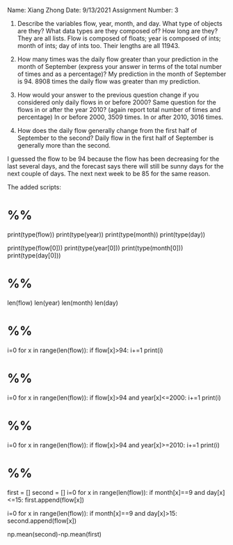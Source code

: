 Name: Xiang Zhong
Date: 9/13/2021
Assignment Number: 3

1. Describe the variables flow, year, month, and day. What type of objects are they? What data types are they composed of? How long are they?
   They are all lists.
   Flow is composed of floats; year is composed of ints; month of ints; day of ints too.
   Their lengths are all 11943.

2. How many times was the daily flow greater than your prediction in the month of September (express your answer in terms of the total number of times and as a percentage)?
   My prediction in the month of September is 94.
   8908 times the daily flow was greater than my prediction.

3. How would your answer to the previous question change if you considered only daily flows in or before 2000? Same question for the flows in or after the year 2010? (again report total number of times and percentage)
   In or before 2000, 3509 times.
   In or after 2010, 3016 times.
   

4. How does the daily flow generally change from the first half of September to the second?
   Daily flow in the first half of September is generally more than the second.
   

I guessed the flow to be 94 because the flow has been decreasing for the last several days, and the forecast says there will still be sunny days for the next couple of days. The next next week to be 85 for the same reason.

The added scripts:


# %%
print(type(flow))
print(type(year))
print(type(month))
print(type(day))

print(type(flow[0]))
print(type(year[0]))
print(type(month[0]))
print(type(day[0]))

# %%
len(flow)
len(year)
len(month)
len(day)

# %%
i=0
for x in range(len(flow)):
        if flow[x]>94:
                i+=1
print(i)

# %%
i=0
for x in range(len(flow)):
        if flow[x]>94 and year[x]<=2000:
                i+=1
print(i)

# %%
i=0
for x in range(len(flow)):
        if flow[x]>94 and year[x]>=2010:
                i+=1
print(i)
# %%
first = []
second = []
i=0
for x in range(len(flow)):
        if month[x]==9 and day[x]<=15:
                first.append(flow[x])

i=0
for x in range(len(flow)):
        if month[x]==9 and day[x]>15:
                second.append(flow[x])

np.mean(second)-np.mean(first)

